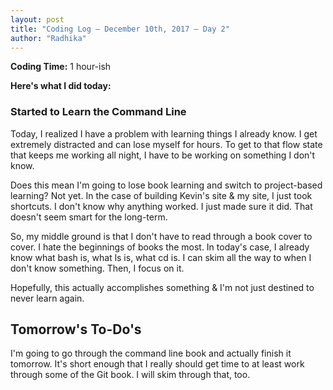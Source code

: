 ```yaml
---
layout: post
title: "Coding Log — December 10th, 2017 — Day 2"
author: "Radhika"
---
```


**Coding Time:** 1 hour-ish

**Here's what I did today:**

### Started to Learn the Command Line

Today, I realized I have a problem with learning things I already know. I get extremely distracted and can lose myself for hours. To get to that flow state that keeps me working all night, I have to be working on something I don't know.

Does this mean I'm going to lose book learning and switch to project-based learning? Not yet. In the case of building Kevin's site & my site, I just took shortcuts. I don't know why anything worked. I just made sure it did. That doesn't seem smart for the long-term.

So, my middle ground is that I don't have to read through a book cover to cover. I hate the beginnings of books the most. In today's case, I already know what bash is, what ls is, what cd is. I can skim all the way to when I don't know something. Then, I focus on it.

Hopefully, this actually accomplishes something & I'm not just destined to never learn again.

## Tomorrow's To-Do's

I'm going to go through the command line book and actually finish it tomorrow. It's short enough that I really should get time to at least work through some of the Git book. I will skim through that, too.
